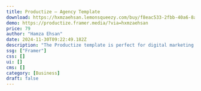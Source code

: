 ```yaml
---
title: Productize — Agency Template
download: https://hxmzaehsan.lemonsqueezy.com/buy/f8eac533-2fbb-40a6-8a9d-53ddb004112d
demo: https://productize.framer.media/?via=hxmzaehsan
price: 79
author: "Hamza Ehsan"
date: 2024-11-30T09:22:49.182Z
description: "The Productize template is perfect for digital marketing agencies and freelancers who want an eye-catching and professional website that will convert visitors into leads and clients."
ssg: ["Framer"]
css: []
ui: []
cms: []
category: [Business]
draft: false
---
```

